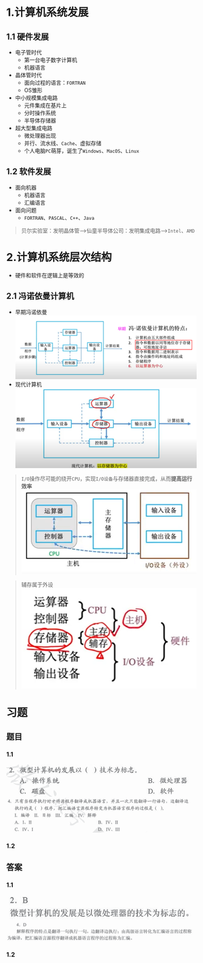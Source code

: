 # 1.计算机系统发展

## 1.1 硬件发展
- 电子管时代
  - 第一台电子数字计算机
  - 机器语言
- 晶体管时代
  - 面向过程的语言：`FORTRAN`
  - OS雏形
- 中小规模集成电路
  - 元件集成在基片上
  - 分时操作系统
  - 半导体存储器
- 超大型集成电路
  - 微处理器出现
  - 并行、流水线、`Cache`、虚拟存储
  - 个人电脑`PC`萌芽，诞生了`Windows`、`MacOS`、`Linux`


## 1.2 软件发展
- 面向机器
  - 机器语言
  - 汇编语言
- 面向问题
  - `FORTRAN`、`PASCAL`、`C++`、`Java`

> 贝尔实验室：发明晶体管——>仙童半导体公司：发明集成电路——>`Intel`、`AMD`

# 2.计算机系统层次结构

- 硬件和软件在逻辑上是等效的

## 2.1 冯诺依曼计算机
- 早期冯诺依曼
![picture 5](../assets/ae2f010fb4c1714a6cd31f93277dc39ef9bfb60f44942026e5468fc26e44967b.png)  
- 现代计算机
![picture 6](../assets/4688f96e88034e89e89acd7ed89be6e03c1c36648066c27aaaf726cbb6af1bf5.png)  
> `I/O`操作尽可能的绕开`CPU`，实现`I/O设备`与存储器直接完成，从而**提高运行效率**
![picture 7](../assets/06dda3b1d1317a5faad6505d35ccc30b85641cc25117ab867c0b33fcd827d316.png)  

> 辅存属于外设
![picture 8](../assets/1cf9ec7869813d5d3c81f2bb922902240658cdf4866d9150d5358cca5fde5dd0.png)  

  
# 习题
## 题目
### 1.1
![picture 1](../assets/f1bd15668dfa87c8a71cf7d75b04c58b7379fc56c1003fe38b0886d7896e18c1.png)  
![picture 2](../assets/49e778abb836486a8a273c5645857a8f9096d10787608a0a9822cb39f6dbe273.png)  

### 1.2

## 答案


### 1.1
![picture 3](../assets/19f81dc2c31fab954545253f48e8f116647805b9ee7bd52338a713d104a74f92.png)  
![picture 4](../assets/267ceba88446207f1904f8cfaf70b629426e0193ed2c3e0e99f376d8302d8bf6.png)  

### 1.2
